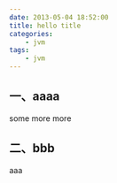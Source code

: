 ```yaml
---
date: 2013-05-04 18:52:00
title: hello title
categories:
    - jvm
tags:
    - jvm
---
```

一、aaaa
---------
some more more

二、bbb
---------
aaa

